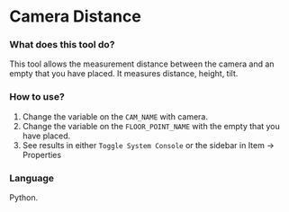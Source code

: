 # Camera Distance

### What does this tool do?
This tool allows the measurement distance between the camera and an empty that you have placed.
It measures distance, height, tilt.

### How to use?
1. Change the variable on the `CAM_NAME` with camera.
2. Change the variable on the `FLOOR_POINT_NAME` with the empty that you have placed.
3. See results in either `Toggle System Console` or the sidebar in Item -> Properties


### Language
Python.